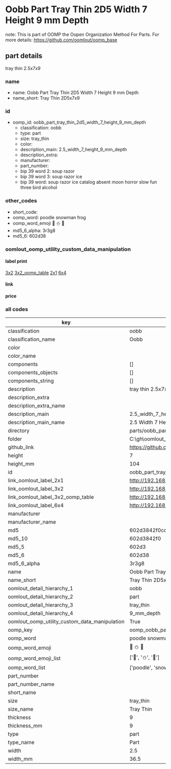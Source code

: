 # Oobb Part Tray Thin 2D5 Width 7 Height 9 mm Depth  

note: This is part of OOMP the Oopen Organization Method For Parts. For more details: https://github.com/oomlout/oomp_base

##  part details
  



tray thin 2.5x7x9



### name
* name: Oobb Part Tray Thin 2D5 Width 7 Height 9 mm Depth
* name_short: Tray Thin 2D5x7x9 
### id
* oomp_id: oobb_part_tray_thin_2d5_width_7_height_9_mm_depth
  * classification: oobb
  * type: part
  * size: tray_thin
  * color: 
  * description_main: 2.5_width_7_height_9_mm_depth
  * description_extra: 
  * manufacturer: 
  * part_number: 
  * bip 39 word 2: soup razor
  * bip 39 word 3: soup razor ice
  * bip 39 word: soup razor ice catalog absent moon horror slow fun three bird alcohol

### other_codes
* short_code: 
* oomp_word: poodle snowman frog
* oomp_word_emoji :poodle: :snowman: :frog:
* md5_6_alpha: 3r3g8
* md5_6: 602d38






### oomlout_oomp_utility_custom_data_manipulation
#### label print
[3x2](http://192.168.1.245:1112/?label=oomp%203r3g8)
[3x2_oomp_table](http://192.168.1.108:1112/?label=oomp%203r3g8)
[2x1](http://192.168.1.242:1112/?label=oomp%203r3g8)
[6x4](http://192.168.1.55:1112/?label=oomp%203r3g8)    

#### link

                              

#### price







### all codes 
| key | value |  
| --- | --- |  
| classification | oobb |  
| classification_name | Oobb |  
| color |  |  
| color_name |  |  
| components | [] |  
| components_objects | [] |  
| components_string | [] |  
| description | tray thin 2.5x7x9 |  
| description_extra |  |  
| description_extra_name |  |  
| description_main | 2.5_width_7_height_9_mm_depth |  
| description_main_name | 2.5 Width 7 Height 9 mm Depth |  
| directory | parts/oobb_part_tray_thin_2d5_width_7_height_9_mm_depth |  
| folder | C:\gh\oomlout_oobb_version_4_generated_parts\parts\oobb_part_tray_thin_2d5_width_7_height_9_mm_depth |  
| github_link | https://github.com/oomlout/oomlout_oomp_part_src/tree/main/parts/oobb_part_tray_thin_2d5_width_7_height_9_mm_depth |  
| height | 7 |  
| height_mm | 104 |  
| id | oobb_part_tray_thin_2d5_width_7_height_9_mm_depth |  
| link_oomlout_label_2x1 | http://192.168.1.242:1112/?label=oomp%203r3g8 |  
| link_oomlout_label_3x2 | http://192.168.1.245:1112/?label=oomp%203r3g8 |  
| link_oomlout_label_3x2_oomp_table | http://192.168.1.108:1112/?label=oomp%203r3g8 |  
| link_oomlout_label_6x4 | http://192.168.1.55:1112/?label=oomp%203r3g8 |  
| manufacturer |  |  
| manufacturer_name |  |  
| md5 | 602d3842f0cc2db63e00523ee06cae7f |  
| md5_10 | 602d3842f0 |  
| md5_5 | 602d3 |  
| md5_6 | 602d38 |  
| md5_6_alpha | 3r3g8 |  
| name | Oobb Part Tray Thin 2D5 Width 7 Height 9 mm Depth |  
| name_short | Tray Thin 2D5x7x9  |  
| oomlout_detail_hierarchy_1 | oobb |  
| oomlout_detail_hierarchy_2 | part |  
| oomlout_detail_hierarchy_3 | tray_thin |  
| oomlout_detail_hierarchy_4 | 9_mm_depth |  
| oomlout_oomp_utility_custom_data_manipulation | True |  
| oomp_key | oomp_oobb_part_tray_thin_2d5_width_7_height_9_mm_depth |  
| oomp_word | poodle snowman frog |  
| oomp_word_emoji | :poodle: :snowman: :frog: |  
| oomp_word_emoji_list | [':poodle:', ':snowman:', ':frog:'] |  
| oomp_word_list | ['poodle', 'snowman', 'frog'] |  
| part_number |  |  
| part_number_name |  |  
| short_name |  |  
| size | tray_thin |  
| size_name | Tray Thin |  
| thickness | 9 |  
| thickness_mm | 9 |  
| type | part |  
| type_name | Part |  
| width | 2.5 |  
| width_mm | 36.5 |  
